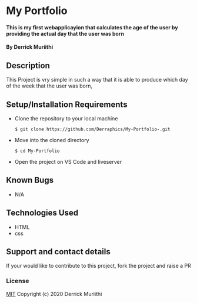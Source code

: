 # My Portfolio
#### This is my first webapplicayion that calculates the age of the user by providing the actual day that the user was born
#### By Derrick Muriithi
## Description
This Project is vry simple in such a way that it is able to produce which day of the week that the user was born, 
## Setup/Installation Requirements
* Clone the repository to your local machine
    ```
    $ git clone https://github.com/Derraphics/My-Portfolio-.git
    ```
* Move into the cloned directory
    ```
    $ cd My-Portfolio
    ```
* Open the project on VS Code and liveserver
## Known Bugs
* N/A
## Technologies Used
* HTML
* css
## Support and contact details
If your would like to contribute to this project, fork the project and raise a PR
### License
[MIT](https://choosealicense.com/licenses/mit/)
Copyright (c) 2020 Derrick Muriithi


 

